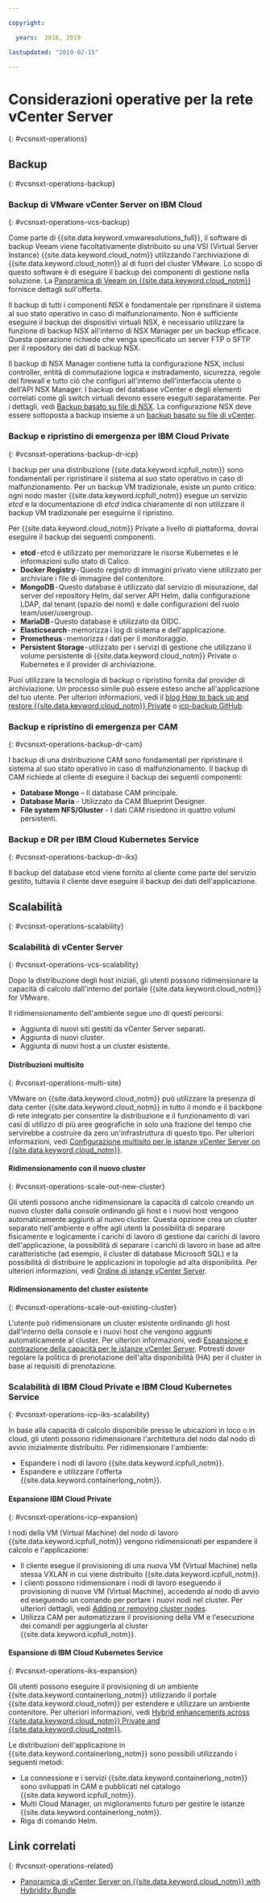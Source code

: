 ```yaml
---

copyright:

  years:  2016, 2019

lastupdated: "2019-02-15"

---
```


# Considerazioni operative per la rete vCenter Server
{: #vcsnsxt-operations}

## Backup
{: #vcsnsxt-operations-backup}

### Backup di VMware vCenter Server on IBM Cloud
{: #vcsnsxt-operations-vcs-backup}

Come parte di {{site.data.keyword.vmwaresolutions_full}}, il software di backup Veeam viene facoltativamente distribuito su una VSI (Virtual Server Instance) {{site.data.keyword.cloud_notm}} utilizzando l'archiviazione di {{site.data.keyword.cloud_notm}} al di fuori del cluster VMware. Lo scopo di questo software è di eseguire il backup dei componenti di gestione nella soluzione. La [Panoramica di Veeam on {{site.data.keyword.cloud_notm}}](/docs/services/vmwaresolutions/services?topic=vmware-solutions-veeam_considerations) fornisce dettagli sull'offerta.

Il backup di tutti i componenti NSX è fondamentale per ripristinare il sistema al suo stato operativo in caso di malfunzionamento. Non è sufficiente eseguire il backup dei dispositivi virtuali NSX, è necessario utilizzare la funzione di backup NSX all'interno di NSX Manager per un backup efficace. Questa operazione richiede che venga specificato un server FTP o SFTP per il repository dei dati di backup NSX.

Il backup di NSX Manager contiene tutta la configurazione NSX, inclusi controller, entità di commutazione logica e instradamento, sicurezza, regole del firewall e tutto ciò che configuri all'interno dell'interfaccia utente o dell'API NSX Manager. I backup del database vCenter e degli elementi correlati come gli switch virtuali devono essere eseguiti separatamente. Per i dettagli, vedi [Backup basato su file di NSX](/docs/services/vmwaresolutions/archiref/solution?topic=vmware-solutions-solution_backingup#nsx-file-based-backup). La configurazione NSX deve essere sottoposta a backup insieme a un [backup basato su file di vCenter](/docs/services/vmwaresolutions/archiref/solution?topic=vmware-solutions-solution_backingup#vcenter-file-based-backup).

### Backup e ripristino di emergenza per IBM Cloud Private
{: #vcsnsxt-operations-backup-dr-icp}

I backup per una distribuzione {{site.data.keyword.icpfull_notm}} sono fondamentali per ripristinare il sistema al suo stato operativo in caso di malfunzionamento. Per un backup VM tradizionale, esiste un punto critico: ogni nodo master {{site.data.keyword.icpfull_notm}} esegue un servizio *etcd* e la documentazione di *etcd* indica chiaramente di non utilizzare il backup VM tradizionale per eseguirne il ripristino.

Per {{site.data.keyword.cloud_notm}} Private a livello di piattaforma, dovrai eseguire il backup dei seguenti componenti.
- **etcd** - etcd è utilizzato per memorizzare le risorse Kubernetes e le informazioni sullo stato di Calico.
- **Docker Registry** - Questo registro di immagini privato viene utilizzato per archiviare i file di immagine del contenitore.
- **MongoDB** - Questo database è utilizzato dal servizio di misurazione, dal server del repository Helm, dal server API Helm, dalla configurazione LDAP, dal tenant (spazio dei nomi) e dalle configurazioni del ruolo team/user/usergroup.
- **MariaDB** - Questo database è utilizzato da OIDC.
-	**Elasticsearch** - memorizza i log di sistema e dell'applicazione.
-	**Prometheus** - memorizza i dati per il monitoraggio.
-	**Persistent Storage** - utilizzato per i servizi di gestione che utilizzano il volume persistente di {{site.data.keyword.cloud_notm}} Private o Kubernetes e il provider di archiviazione.

Puoi utilizzare la tecnologia di backup o ripristino fornita dal provider di archiviazione. Un processo simile può essere esteso anche all'applicazione del tuo utente. Per ulteriori informazioni, vedi il [blog How to back up and restore {{site.data.keyword.cloud_notm}} Private](https://medium.com/ibm-cloud/how-to-backup-and-restore-ibm-cloud-private-part-1-b6300dc1d7d8) o  [icp-backup GitHub](https://github.com/ibm-cloud-architecture/icp-backup/).

### Backup e ripristino di emergenza per CAM
{: #vcsnsxt-operations-backup-dr-cam}

I backup di una distribuzione CAM sono fondamentali per ripristinare il sistema al suo stato operativo in caso di malfunzionamento. Il backup di CAM richiede al cliente di eseguire il backup dei seguenti componenti:
-	**Database Mongo** – Il database CAM principale.
-	**Database Maria** - Utilizzato da CAM Blueprint Designer.
-	**File system NFS/Gluster** - I dati CAM risiedono in quattro volumi persistenti.

### Backup e DR per IBM Cloud Kubernetes Service
{: #vcsnsxt-operations-backup-dr-iks}

Il backup del database etcd viene fornito al cliente come parte del servizio gestito, tuttavia il cliente deve eseguire il backup dei dati dell'applicazione.

## Scalabilità
{: #vcsnsxt-operations-scalability}

### Scalabilità di vCenter Server
{: #vcsnsxt-operations-vcs-scalability}

Dopo la distribuzione degli host iniziali, gli utenti possono ridimensionare la capacità di calcolo dall'interno del portale {{site.data.keyword.cloud_notm}} for VMware.

Il ridimensionamento dell'ambiente segue uno di questi percorsi:
-	Aggiunta di nuovi siti gestiti da vCenter Server separati.
-	Aggiunta di nuovi cluster.
-	Aggiunta di nuovi host a un cluster esistente.

#### Distribuzioni multisito
{: #vcsnsxt-operations-multi-site}

VMware on {{site.data.keyword.cloud_notm}} può utilizzare la presenza di data center {{site.data.keyword.cloud_notm}} in tutto il mondo e il backbone di rete integrato per consentire la distribuzione e il funzionamento di vari casi di utilizzo di più aree geografiche in solo una frazione del tempo che servirebbe a costruire da zero un'infrastruttura di questo tipo. Per ulteriori informazioni, vedi [Configurazione multisito per le istanze vCenter Server on {{site.data.keyword.cloud_notm}}](/docs/services/vmwaresolutions/vcenter?topic=vmware-solutions-vc_multisite).

#### Ridimensionamento con il nuovo cluster
{: #vcsnsxt-operations-scale-out-new-cluster}

Gli utenti possono anche ridimensionare la capacità di calcolo creando un nuovo cluster dalla console ordinando gli host e i nuovi host vengono automaticamente aggiunti al nuovo cluster. Questa opzione crea un cluster separato nell'ambiente e offre agli utenti la possibilità di separare fisicamente e logicamente i carichi di lavoro di gestione dai carichi di lavoro dell'applicazione, la possibilità di separare i carichi di lavoro in base ad altre caratteristiche (ad esempio, il cluster di database Microsoft SQL) e la possibilità di distribuire le applicazioni in topologie ad alta disponibilità. Per ulteriori informazioni, vedi [Ordine di istanze vCenter Server](/docs/services/vmwaresolutions/vcenter?topic=vmware-solutions-vc_orderinginstance).

#### Ridimensionamento del cluster esistente
{: #vcsnsxt-operations-scale-out-existing-cluster}

L'utente può ridimensionare un cluster esistente ordinando gli host dall'interno della console e i nuovi host che vengono aggiunti automaticamente al cluster. Per ulteriori informazioni, vedi [Espansione e contrazione della capacità per le istanze vCenter Server](/docs/services/vmwaresolutions/vcenter?topic=vmware-solutions-vc_addingremovingservers). Potresti dover regolare la politica di prenotazione dell'alta disponibilità (HA) per il cluster in base ai requisiti di prenotazione.

### Scalabilità di IBM Cloud Private e IBM Cloud Kubernetes Service
{: #vcsnsxt-operations-icp-iks-scalability}

In base alla capacità di calcolo disponibile presso le ubicazioni in loco o in cloud, gli utenti possono ridimensionare l'architettura del nodo dal nodo di avvio inizialmente distribuito. Per ridimensionare l'ambiente:
-	Espandere i nodi di lavoro {{site.data.keyword.icpfull_notm}}.
-	Espandere e utilizzare l'offerta {{site.data.keyword.containerlong_notm}}.

#### Espansione IBM Cloud Private
{: #vcsnsxt-operations-icp-expansion}

I nodi della VM (Virtual Machine) del nodo di lavoro {{site.data.keyword.icpfull_notm}} vengono ridimensionati per espandere il calcolo e l'applicazione:
- Il cliente esegue il provisioning di una nuova VM (Virtual Machine) nella stessa VXLAN in cui viene distribuito {{site.data.keyword.icpfull_notm}}.
- I clienti possono ridimensionare i nodi di lavoro eseguendo il provisioning di nuove VM (Virtual Machine), accedendo al nodo di avvio ed eseguendo un comando per portare i nuovi nodi nel cluster. Per ulteriori dettagli, vedi [Adding or removing cluster nodes](https://www.ibm.com/support/knowledgecenter/en/SSBS6K_2.1.0.3/installing/modify_cluster.html).
- Utilizza CAM per automatizzare il provisioning della VM e l'esecuzione dei comandi per aggiungerla al cluster {{site.data.keyword.icpfull_notm}}.

#### Espansione di IBM Cloud Kubernetes Service
{: #vcsnsxt-operations-iks-expansion}

Gli utenti possono eseguire il provisioning di un ambiente {{site.data.keyword.containerlong_notm}} utilizzando il portale {{site.data.keyword.cloud_notm}} per estendere e utilizzare un ambiente contenitore. Per ulteriori informazioni, vedi [Hybrid enhancements across {{site.data.keyword.cloud_notm}} Private and {{site.data.keyword.cloud_notm}}](https://www.ibm.com/developerworks/community/blogs/5092bd93-e659-4f89-8de2-a7ac980487f0/entry/Hybrid_Enhancements_Across_IBM_Cloud_Private_and_IBM_Public_Cloud?lang=en_us).

Le distribuzioni dell'applicazione in {{site.data.keyword.containerlong_notm}} sono possibili utilizzando i seguenti metodi:
-	La connessione e i servizi {{site.data.keyword.containerlong_notm}} sono sviluppati in CAM e pubblicati nel catalogo {{site.data.keyword.icpfull_notm}}.
-	Multi Cloud Manager, un miglioramento futuro per gestire le istanze {{site.data.keyword.containerlong_notm}}.
-	Riga di comando Helm.

## Link correlati
{: #vcsnsxt-operations-related}

* [Panoramica di vCenter Server on {{site.data.keyword.cloud_notm}} with Hybridity Bundle
](/docs/services/vmwaresolutions/archiref/vcs?topic=vmware-solutions-vcs-hybridity-intro)
